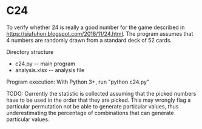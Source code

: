 # C24
To verify whether 24 is really a good number for the game described in https://siufuhon.blogspot.com/2018/11/24.html.
The program assumes that 4 numbers are randomly drawn from a standard deck of 52 cards.

Directory structure
* c24.py -- main program
* analysis.xlsx -- analysis file

Program execution:
With Python 3+, run "python c24.py"

TODO: Currently the statistic is collected assuming that the picked numbers have to be used in the order that they are picked. This may wrongly flag a particular permutation not be able to generate particular values, thus underestimating the percentage of combinations that can generate particular values. 
